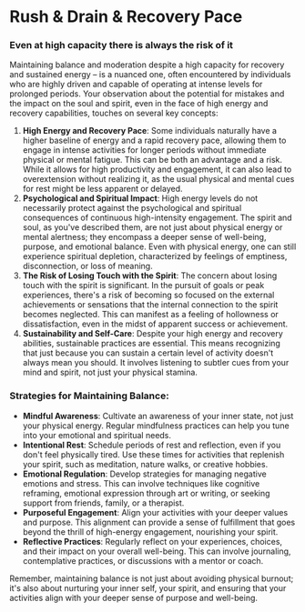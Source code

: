 # Rush & Drain & Recovery Pace

### Even at high capacity there is always the risk of it

Maintaining balance and moderation despite a high capacity for recovery and sustained energy – is a nuanced one, often encountered by individuals who are highly driven and capable of operating at intense levels for prolonged periods. Your observation about the potential for mistakes and the impact on the soul and spirit, even in the face of high energy and recovery capabilities, touches on several key concepts:

1. **High Energy and Recovery Pace**: Some individuals naturally have a higher baseline of energy and a rapid recovery pace, allowing them to engage in intense activities for longer periods without immediate physical or mental fatigue. This can be both an advantage and a risk. While it allows for high productivity and engagement, it can also lead to overextension without realizing it, as the usual physical and mental cues for rest might be less apparent or delayed.
2. **Psychological and Spiritual Impact**: High energy levels do not necessarily protect against the psychological and spiritual consequences of continuous high-intensity engagement. The spirit and soul, as you've described them, are not just about physical energy or mental alertness; they encompass a deeper sense of well-being, purpose, and emotional balance. Even with physical energy, one can still experience spiritual depletion, characterized by feelings of emptiness, disconnection, or loss of meaning.
3. **The Risk of Losing Touch with the Spirit**: The concern about losing touch with the spirit is significant. In the pursuit of goals or peak experiences, there's a risk of becoming so focused on the external achievements or sensations that the internal connection to the spirit becomes neglected. This can manifest as a feeling of hollowness or dissatisfaction, even in the midst of apparent success or achievement.
4. **Sustainability and Self-Care**: Despite your high energy and recovery abilities, sustainable practices are essential. This means recognizing that just because you can sustain a certain level of activity doesn't always mean you should. It involves listening to subtler cues from your mind and spirit, not just your physical stamina.

### **Strategies for Maintaining Balance:**

- **Mindful Awareness**: Cultivate an awareness of your inner state, not just your physical energy. Regular mindfulness practices can help you tune into your emotional and spiritual needs.
- **Intentional Rest**: Schedule periods of rest and reflection, even if you don't feel physically tired. Use these times for activities that replenish your spirit, such as meditation, nature walks, or creative hobbies.
- **Emotional Regulation**: Develop strategies for managing negative emotions and stress. This can involve techniques like cognitive reframing, emotional expression through art or writing, or seeking support from friends, family, or a therapist.
- **Purposeful Engagement**: Align your activities with your deeper values and purpose. This alignment can provide a sense of fulfillment that goes beyond the thrill of high-energy engagement, nourishing your spirit.
- **Reflective Practices**: Regularly reflect on your experiences, choices, and their impact on your overall well-being. This can involve journaling, contemplative practices, or discussions with a mentor or coach.

Remember, maintaining balance is not just about avoiding physical burnout; it's also about nurturing your inner self, your spirit, and ensuring that your activities align with your deeper sense of purpose and well-being.